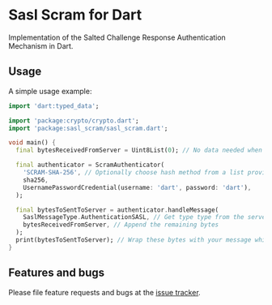 # Sasl Scram for Dart

Implementation of the Salted Challenge Response Authentication Mechanism in Dart.

## Usage

A simple usage example:

```dart
import 'dart:typed_data';

import 'package:crypto/crypto.dart';
import 'package:sasl_scram/sasl_scram.dart';

void main() {
  final bytesReceivedFromServer = Uint8List(0); // No data needed when starting authentication

  final authenticator = ScramAuthenticator(
    'SCRAM-SHA-256', // Optionally choose hash method from a list provided by the server
    sha256,
    UsernamePasswordCredential(username: 'dart', password: 'dart'),
  );

  final bytesToSentToServer = authenticator.handleMessage(
    SaslMessageType.AuthenticationSASL, // Get type type from the server message
    bytesReceivedFromServer, // Append the remaining bytes
  );
  print(bytesToSentToServer); // Wrap these bytes with your message which goes back to the server
}
```

## Features and bugs

Please file feature requests and bugs at the [issue tracker][tracker].

[tracker]: https://github.com/mongo-dart/sasl_scram_dart/issues
